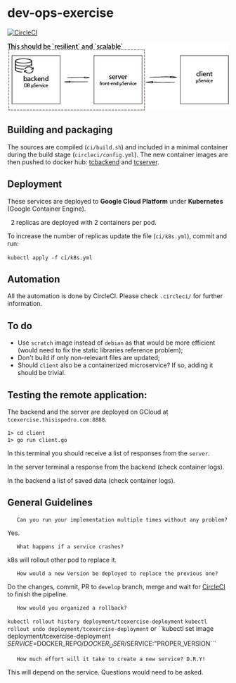 # dev-ops-exercise

[![CircleCI](https://circleci.com/gh/pedroguima/exercise-dev-ops/tree/develop.svg?style=svg)](https://circleci.com/gh/pedroguima/exercise-dev-ops/tree/develop)

![Our little system](./dev-ops-exercise_201709.png)


## Building and packaging

   The sources are compiled (``ci/build.sh``) and included in a minimal container during the build stage (``circleci/config.yml``). The new container images are then pushed to docker hub: [tcbackend](https://hub.docker.com/r/pedroguima/tcbackend/) and [tcserver](https://hub.docker.com/r/pedroguima/tcserver).



## Deployment

   These services are deployed to __Google Cloud Platform__ under __Kubernetes__ (Google Container Engine).

   2 replicas are deployed with 2 containers per pod.

   To increase the number of replicas update the file (``ci/k8s.yml``), commit and run:
   
   ``kubectl apply -f ci/k8s.yml``
    


## Automation

  All the automation is done by CircleCI. Please check ``.circleci/`` for further information.



## To do

  - Use `scratch` image instead of ``debian`` as that would be more efficient (would need to fix the static libraries reference problem);
  - Don't build if only non-relevant files are updated;
  - Should ``client`` also be a containerized microservice? If so, adding it should be trivial.



## Testing the remote application: 

The backend and the server are deployed on GCloud at ```tcexercise.thisispedro.com:8888```.

    1> cd client
    1> go run client.go

In this terminal you should receive a list of responses from the `server`.

In the server terminal a response from the backend (check container logs).

In the backend a list of saved data (check container logs).



##  General Guidelines

       Can you run your implementation multiple times without any problem?
Yes.


       What happens if a service crashes?
k8s will rollout other pod to replace it.

       How would a new Version be deployed to replace the previous one?
       
Do the changes, commit, PR to ```develop``` branch, merge and wait for [CircleCI](https://circleci.com/gh/pedroguima/exercise-dev-ops) to finish the pipeline.
       
       How would you organized a rollback?

``kubectl rollout history deployment/tcexercise-deployment``
``kubectl rollout undo deployment/tcexercise-deployment`` or ``kubectl set image deployment/tcexercise-deployment $SERVICE=$DOCKER_REPO/$DOCKER_USER/$SERVICE:"PROPER_VERSION```


       How much effort will it take to create a new service? D.R.Y!

This will depend on the service. Questions would need to be asked.

